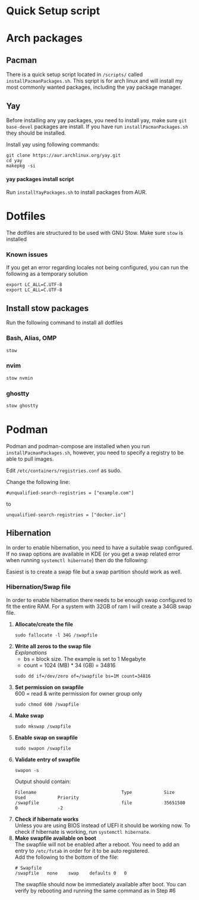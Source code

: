 # Quick Setup script
# Arch packages
## Pacman
There is a quick setup script located in `/scripts/` called `installPacmanPackages.sh`.
This sqript is for arch linux and will install my most commonly wanted packages, including the yay package manager.

## Yay
Before installing any yay packages, you need to install yay, make sure `git base-devel` packages are install. If you have run `installPacmanPackages.sh` they should be installed.

Install yay using following commands:
```
git clone https://aur.archlinux.org/yay.git
cd yay
makepkg -si
```

#### yay packages install script
Run `installYayPackages.sh` to install packages from AUR.

# Dotfiles
The dotfiles are structured to be used with GNU Stow. Make sure `stow` is installed

### Known issues
If you get an error regarding locales not being configured, you can run the following as a temporary solution
```
export LC_ALL=C.UTF-8
export LC_ALL=C.UTF-8
```

## Install stow packages
Run the following command to install all dotfiles

### Bash, Alias, OMP
``` bash
stow 
```

### nvim
``` bash
stow nvmin
```

### ghostty
``` bash
stow ghostty
```

# Podman
Podman and podman-compose are installed when you run `installPacmanPackages.sh`, however, you need to specify a registry to be able to pull images.

Edit `/etc/containers/registries.conf` as sudo.

Change the following line:
```
#unqualified-search-registries = ["example.com"]
```
to
```
unqualified-search-registries = ["docker.io"]
```

## Hibernation
In order to enable hibernation, you need to have a suitable swap configured. If no swap options are available in KDE (or you get a swap related error when running `systemctl hibernate`) then do the following:

Easiest is to create a swap file but a swap partition should work as well.

### Hibernation/Swap file
In order to enable hibernation there needs to be enough swap configured to fit the entire RAM. For a system with 32GB of ram I will create a 34GB swap file.

1. **Allocate/create the file**
    ```
    sudo fallocate -l 34G /swapfile
    ```
2. **Write all zeros to the swap file**<br>
    _Explanations_
    * bs = block size. The example is set to 1 Megabyte
    * count = 1024 (MB) * 34 (GB) = 34816
    ```
    sudo dd if=/dev/zero of=/swapfile bs=1M count=34816
    ```
3. **Set permission on swapfile**<br>
    600 = read & write permission for owner group only
    ```
    sudo chmod 600 /swapfile
    ```
4. **Make swap**<br>
    ```
    sudo mkswap /swapfile
    ```
5. **Enable swap on swapfile**<br>
    ```
    sudo swapon /swapfile
    ```
6. **Validate entry of swapfile**<br>
    ```
    swapon -s
    ```
    Output should contain:
    ```
    Filename                                Type            Size            Used            Priority
    /swapfile                               file            35651580        0               -2
    ```
7. **Check if hibernate works**<br>
    Unless you are using BIOS instead of UEFI it should be working now. To check if hibernate is working, run `systemctl hibernate`.
8. **Make swapfile available on boot**<br>
    The swapfile will not be enabled after a reboot. You need to add an entry to `/etc/fstab` in order for it to be auto registered.<br>
    Add the following to the bottom of the file:
    ```
    # Swapfile
    /swapfile   none    swap    defaults 0   0
    ```
    The swapfile should now be immediately available after boot. You can verify by rebooting and running the same command as in Step #6
